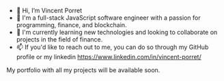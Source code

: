 - 👋 Hi, I’m Vincent Porret
- 👀 I'm a full-stack JavaScript software engineer with a passion for programming, finance, and blockchain. 
- 🌱 I'm currently learning new technologies and looking to collaborate on projects in the field of finance. 
- 📫 If you'd like to reach out to me, you can do so through my GitHub profile or my linkedin https://www.linkedin.com/in/vincent-porret/

My portfolio with all my projects will be available soon. 
